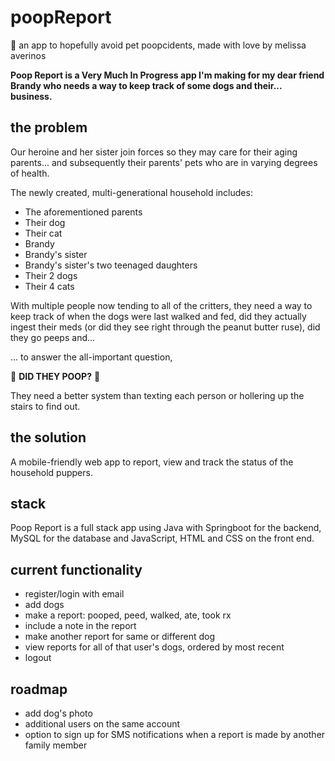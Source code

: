 # poopReport
💩 an app to hopefully avoid pet poopcidents, made with love by melissa averinos

**Poop Report is a Very Much In Progress app I'm making for my dear friend Brandy who needs a way to keep track of some dogs and their... business.** 

## the problem
Our heroine and her sister join forces so they may care for their aging parents... and subsequently their parents' pets who are in varying degrees of health.

The newly created, multi-generational household includes:
- The aforementioned parents
- Their dog
- Their cat
- Brandy
- Brandy's sister
- Brandy's sister's two teenaged daughters
- Their 2 dogs
- Their 4 cats

 
With multiple people now tending to all of the critters, they need a way to keep track of when the dogs were last walked and fed, did they actually ingest their meds (or did they see right through the peanut butter ruse), did they go peeps and...

... to answer the all-important question,

💩 **DID THEY POOP?** 💩

They need a better system than texting each person or hollering up the stairs to find out. 

## the solution
A mobile-friendly web app to report, view and track the status of the household puppers. 

## stack

Poop Report is a full stack app using Java with Springboot for the backend, MySQL for the database and JavaScript, HTML and CSS on the front end.

## current functionality
- register/login with email
- add dogs
- make a report: pooped, peed, walked, ate, took rx
- include a note in the report  
- make another report for same or different dog
- view reports for all of that user's dogs, ordered by most recent
- logout

## roadmap
- add dog's photo
- additional users on the same account
- option to sign up for SMS notifications when a report is made by another family member
  
